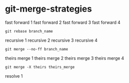 # git-merge-strategies

fast forward 1
fast forward 2
fast forward 3
fast forward 4
```shell
git rebase branch_name
```

recursive 1
recursive 2
recursive 3
recursive 4
```shell
git merge --no-ff branch_name
```

theirs merge 1
theirs merge 2
theirs merge 3
theirs merge 4
```shell
git merge -X theirs theirs_merge
```

resolve 1
